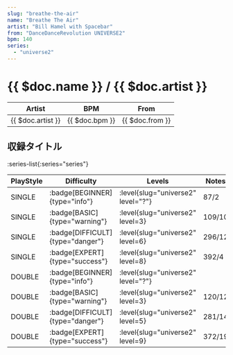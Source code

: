 ```yaml
---
slug: "breathe-the-air"
name: "Breathe The Air"
artist: "Bill Hamel with Spacebar"
from: "DanceDanceRevolution UNIVERSE2"
bpm: 140
series:
  - "universe2"
---
```


# {{ $doc.name }} / {{ $doc.artist }}

|Artist|BPM|From|
|------|---|----|
|{{ $doc.artist }}|{{ $doc.bpm }}|{{ $doc.from }}|

## 収録タイトル

:series-list{:series="series"}

|PlayStyle|Difficulty|Levels|Notes|Movie|
|---------|----------|------|-----|-----|
|SINGLE| :badge[BEGINNER]{type="info"}|<div class="field is-grouped is-grouped-multiline"> :level{slug="universe2" level="?"}</div>|87/2||
|SINGLE| :badge[BASIC]{type="warning"}|<div class="field is-grouped is-grouped-multiline"> :level{slug="universe2" level=3}</div>|109/10||
|SINGLE| :badge[DIFFICULT]{type="danger"}|<div class="field is-grouped is-grouped-multiline"> :level{slug="universe2" level=6}</div>|296/12||
|SINGLE| :badge[EXPERT]{type="success"}|<div class="field is-grouped is-grouped-multiline"> :level{slug="universe2" level=8}</div>|392/4||
|DOUBLE| :badge[BEGINNER]{type="info"}|<div class="field is-grouped is-grouped-multiline"> :level{slug="universe2" level="?"}</div>|||
|DOUBLE| :badge[BASIC]{type="warning"}|<div class="field is-grouped is-grouped-multiline"> :level{slug="universe2" level=3}</div>|120/12||
|DOUBLE| :badge[DIFFICULT]{type="danger"}|<div class="field is-grouped is-grouped-multiline"> :level{slug="universe2" level=5}</div>|281/14||
|DOUBLE| :badge[EXPERT]{type="success"}|<div class="field is-grouped is-grouped-multiline"> :level{slug="universe2" level=9}</div>|372/19||
